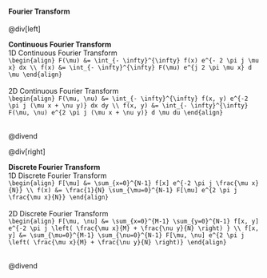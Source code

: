 #### Fourier Transform

@div[left]

__Continuous Fourier Transform__<br>
1D Continuous Fourier Transform<br>
`\begin{align} F(\mu) &= \int_{- \infty}^{\infty} f(x) e^{- 2 \pi j \mu x} dx \\ f(x) &= \int_{- \infty}^{\infty} F(\mu) e^{j 2 \pi \mu x} d \mu \end{align}`<br>
<br>
2D Continuous Fourier Transform<br>
`\begin{align} F(\mu, \nu) &= \int_{- \infty}^{\infty} f(x, y) e^{-2 \pi j (\mu x + \nu y)} dx dy \\ f(x, y) &= \int_{- \infty}^{\infty} F(\mu, \nu) e^{2 \pi j (\mu x + \nu y)} d \mu du \end{align}`<br>
<br>

@divend

@div[right]

__Discrete Fourier Transform__<br>
1D Discrete Fourier Transform<br>
`\begin{align} F[\mu] &= \sum_{x=0}^{N-1} f[x] e^{-2 \pi j \frac{\mu x}{N}} \\ f(x) &= \frac{1}{N} \sum_{\mu=0}^{N-1} F[\mu] e^{2 \pi j \frac{\mu x}{N}} \end{align}`<br>
<br>
2D Discrete Fourier Transform<br>
`\begin{align} F[\mu, \nu] &= \sum_{x=0}^{M-1} \sum_{y=0}^{N-1} f[x, y] e^{-2 \pi j \left( \frac{\mu x}{M} + \frac{\nu y}{N} \right) } \\ f[x, y] &= \sum_{\mu=0}^{M-1} \sum_{\nu=0}^{N-1} F[\mu, \nu] e^{2 \pi j \left( \frac{\mu x}{M} + \frac{\nu y}{N} \right)} \end{align}`<br>
<br>

@divend